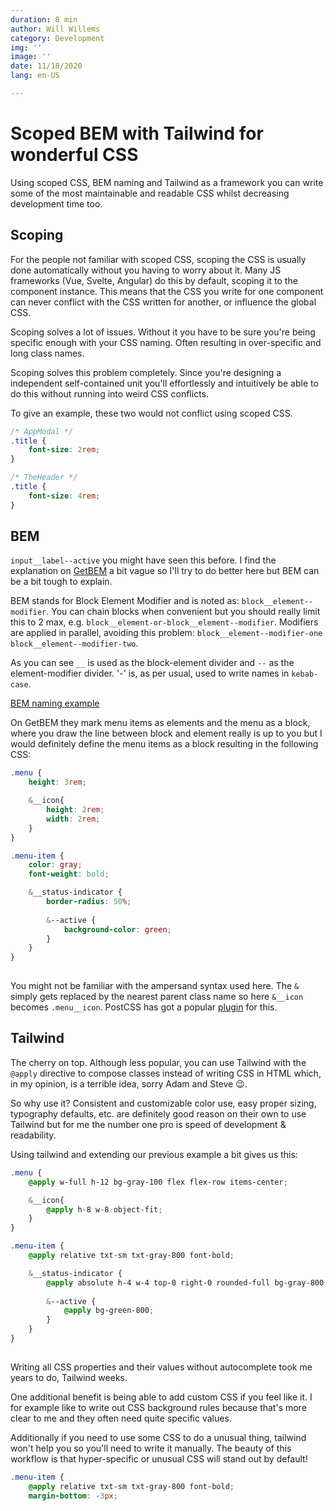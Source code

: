 ```yaml
---
duration: 8 min
author: Will Willems
category: Development
img: ''
image: ''
date: 11/18/2020
lang: en-US

---
```

# Scoped BEM with Tailwind for wonderful CSS

Using scoped CSS, BEM naming and Tailwind as a framework you can write some of the most maintainable and readable CSS whilst decreasing development time too.

## Scoping

For the people not familiar with scoped CSS, scoping the CSS is usually done automatically without you having to worry about it. Many JS frameworks (Vue, Svelte, Angular) do this by default, scoping it to the component instance. This means that the CSS you write for one component can never conflict with the CSS written for another, or influence the global CSS.

Scoping solves a lot of issues. Without it you have to be sure you're being specific enough with your CSS naming. Often resulting in over-specific and long class names.

Scoping solves this problem completely. Since you're designing a independent self-contained unit you'll effortlessly and intuitively be able to do this without running into weird CSS conflicts.

To give an example, these two would not conflict using scoped CSS.

```css
/* AppModal */
.title {
	font-size: 2rem;
}

/* TheHeader */
.title {
	font-size: 4rem;
}
```

## BEM

`input__label--active` you might have seen this before. I find the explanation on [GetBEM](http://getbem.com) a bit vague so I'll try to do better here but BEM can be a bit tough to explain.

BEM stands for Block Element Modifier and is noted as: `block__element--modifier`. You can chain blocks when convenient but you should really limit this to 2 max, e.g. `block__element-or-block__element--modifier`. Modifiers are applied in parallel, avoiding this problem: `block__element--modifier-one block__element--modifier-two`.

As you can see `__` is used as the block-element divider and `--` as the element-modifier divider. '-' is, as per usual, used to write names in `kebab-case`.

[BEM naming example](http://getbem.com/assets/github_captions.jpg)

On GetBEM they mark menu items as elements and the menu as a block, where you draw the line between block and element really is up to you but I would definitely define the menu items as a block resulting in the following CSS:

```scss
.menu {
	height: 3rem;

	&__icon{
		height: 2rem;
		width: 2rem;
	}
}

.menu-item {
	color: gray;
	font-weight: bold;

	&__status-indicator {
		border-radius: 50%;
		
		&--active {
			background-color: green;
		}
	}
}
		
```

You might not be familiar with the ampersand syntax used here. The `&` simply gets replaced by the nearest parent class name so here `&__icon` becomes `.menu__icon`. PostCSS has got a popular [plugin](https://github.com/postcss/postcss-nested) for this.

## Tailwind

The cherry on top. Although less popular, you can use Tailwind with the `@apply` directive to compose classes instead of writing CSS in HTML which, in my opinion, is a terrible idea, sorry Adam and Steve 😉.

So why use it? Consistent and customizable color use, easy proper sizing, typography defaults, etc. are definitely good reason on their own to use Tailwind but for me the number one pro is speed of development & readability.

Using tailwind and extending our previous example a bit gives us this:

```scss
.menu {
	@apply w-full h-12 bg-gray-100 flex flex-row items-center;

	&__icon{
		@apply h-8 w-8 object-fit;
	}
}

.menu-item {
	@apply relative txt-sm txt-gray-800 font-bold;

	&__status-indicator {
		@apply absolute h-4 w-4 top-0 right-0 rounded-full bg-gray-800;
		
		&--active {
			@apply bg-green-800;
		}
	}
}
		
```

Writing all CSS properties and their values without autocomplete took me years to do, Tailwind weeks.

One additional benefit is being able to add custom CSS if you feel like it. I for example like to write out CSS background rules because that's more clear to me and they often need quite specific values.

Additionally if you need to use some CSS to do a unusual thing, tailwind won't help you so you'll need to write it manually. The beauty of this workflow is that hyper-specific or unusual CSS will stand out by default!

```scss
.menu-item {
	@apply relative txt-sm txt-gray-800 font-bold;
	margin-bottom: -3px;
```
